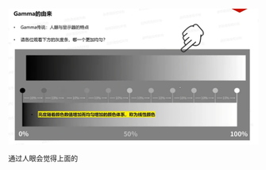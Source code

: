 ![输入图片说明](/imgs/2025-02-20/A1yXOH1zq4ZvfL4F.png)

通过人眼会觉得上面的
<!--stackedit_data:
eyJoaXN0b3J5IjpbMTU0NjA2MTMwM119
-->